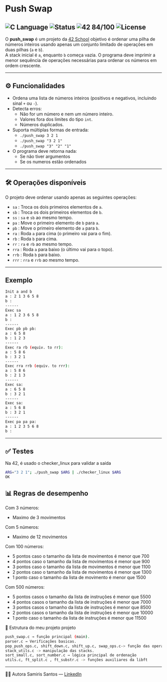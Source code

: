 # Push Swap
![C Language](https://img.shields.io/badge/language-C-blue.svg)
![Status](https://img.shields.io/badge/status-finished-brightgreen)
![42 84/100](https://img.shields.io/badge/42-100%2F100-gree?style=flat-square)
![License](https://img.shields.io/badge/license-MIT-lightgrey)
-

O **push_swap** é um projeto da [42 School](https://42.fr) objetivo é ordenar uma pilha de números inteiros usando apenas um conjunto limitado de operações em duas pilhas (`a` e `b`).  
A stack inicial é `a`, enquanto `b` começa vazia. O programa deve imprimir a menor sequência de operações necessárias para ordenar os números em ordem crescente.

---

## ⚙️ Funcionalidades
- Ordena uma lista de números inteiros (positivos e negativos, incluindo sinal `+` ou `-`).
- Detecta erros:
  - Não for um número e nem um número inteiro.
  - Valores fora dos limites do tipo `int`.
  - Números duplicados.
- Suporta múltiplas formas de entrada:
  - `./push_swap 3 2 1`
  - `./push_swap "3 2 1"`
  - `./push_swap "3" "2" "1"`
- O programa deve retorna nada:
  - Se não tiver argumentos
  - Se os numeros estão ordenados
---

## 🛠️ Operações disponíveis
O projeto deve ordenar usando apenas as seguintes operações:

- `sa` : Troca os dois primeiros elementos de `a`.
- `sb` : Troca os dois primeiros elementos de `b`.
- `ss` : `sa` e `sb` ao mesmo tempo.
- `pa` : Move o primeiro elemento de `b` para `a`.
- `pb` : Move o primeiro elemento de `a` para `b`.
- `ra` : Roda `a` para cima (o primeiro vai para o fim).
- `rb` : Roda `b` para cima.
- `rr` : `ra` e `rb` ao mesmo tempo.
- `rra` : Roda `a` para baixo (o último vai para o topo).
- `rrb` : Roda `b` para baixo.
- `rrr` : `rra` e `rrb` ao mesmo tempo.

---
## Exemplo
```bash
Init a and b
a : 2 1 3 6 5 8
b :
------
Exec sa
a : 1 2 3 6 5 8
b :
------
Exec pb pb pb:
a : 6 5 8
b : 1 2 3 
------
Exec ra rb (equiv. to rr):
a : 5 8 6
b : 3 2 1
------
Exec rra rrb (equiv. to rrr):
a : 5 8 6
b : 2 1 3
------
Exec sa:
a : 6 5 8 
b : 3 2 1 
------
Exec sa:
a : 5 6 8 
b : 3 2 1 
------
Exec pa pa pa:
a : 1 2 3 5 6 8 
b : 
```
---
## ✅ Testes

Na 42, é usado o checker_linux para validar a saída

```bash
ARG="3 2 1"; ./push_swap $ARG | ./checker_linux $ARG
OK
```

## 📊 Regras de desempenho

Com 3 números:
- Maximo de 3 movimentos

Com 5 números:
- Maximo de 12 movimentos

Com 100 números:
- 5 pontos caso o tamanho da lista de movimentos é menor que 700
- 4 pontos caso o tamanho da lista de movimentos é menor que 900
- 3 pontos caso o tamanho da lista de movimentos é menor que 1100
- 2 pontos caso o tamanho da lista de movimentos é menor que 1300
- 1 ponto caso o tamanho da lista de movimento é menor que 1500

Com 500 números:
- 5 pontos casos o tamanho da lista de instruções é menor que 5500
- 4 pontos casos o tamanho da lista de instruções é menor que 7000
- 3 pontos casos o tamanho da lista de instruções é menor que 8500
- 2 pontos casos o tamanho da lista de instruções é menor que 10000
- 1 ponto caso o tamanho da lista de instruções é menor que 11500

📂 Estrutura do meu projeto projeto
```bash
push_swap.c → função principal (main).
parser.c → Verificações basicas.
pop_push_ops.c, shift_down.c, shift_up.c, swap_ops.c-> função das operações
stack_utils.c -> manipulação das stacks.
sort_small.c, sort_number.c → lógica principal de ordenação
utils.c, ft_split.c , ft_substr.c -> funções auxiliares da libft

```
---
👩‍💻 Autora
Samiris Santos — [LinkedIn](https://www.linkedin.com/in/samiris-santos/)